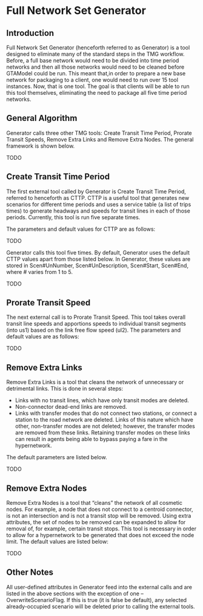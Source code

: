 # Full Network Set Generator

## Introduction

Full Network Set Generator (henceforth referred to as Generator) is a tool designed to eliminate many of the standard steps in the TMG workflow. Before, a full base network would need to be divided into time period networks and then all those networks would need to be cleaned before GTAModel could be run. This meant that,in order to prepare a new base network for packaging to a client, one would need to run over 15 tool instances. Now, that is one tool. The goal is that clients will be able to run this tool themselves, eliminating the need to package all five time period networks.

## General Algorithm

Generator calls three other TMG tools: Create Transit Time Period, Prorate Transit Speeds, Remove Extra Links and Remove Extra Nodes. The general framework is shown below.

TODO

## Create Transit Time Period

The first external tool called by Generator is Create Transit Time Period, referred to henceforth as CTTP. CTTP is a useful tool that generates new scenarios for different time periods and uses a service table (a list of trips times) to generate headways and speeds for transit lines in each of those periods. Currently, this tool is run five separate times. 

The parameters and default values for CTTP are as follows:

TODO

Generator calls this tool five times. By default, Generator uses the default CTTP values apart from those listed below. In Generator, these values are stored in Scen#UnNumber, Scen#UnDescription, Scen#Start, Scen#End, where # varies from 1 to 5.

TODO

## Prorate Transit Speed

The next external call is to Prorate Transit Speed. This tool takes overall transit line speeds and apportions speeds to individual transit segments (into us1) based on the link free flow speed (ul2). The parameters and default values are as follows:

TODO

## Remove Extra Links

Remove Extra Links is a tool that cleans the network of unnecessary or detrimental links. This is done in several steps:

* Links with no transit lines, which have only transit modes are deleted.
* Non-connector dead-end links are removed.
* Links with transfer modes that do not connect two stations, or connect a station to the road network are deleted. Links of this nature which have other, non-transfer modes are not deleted; however, the transfer modes are removed from these links. Retaining transfer modes on these links can result in agents being able to bypass paying a fare in the hypernetwork.

The default parameters are listed below.

TODO

## Remove Extra Nodes

Remove Extra Nodes is a tool that “cleans” the network of all cosmetic nodes. For example, a node that does not connect to a centroid connector, is not an intersection and is not a transit stop will be removed. Using extra attributes, the set of nodes to be removed can be expanded to allow for removal of, for example, certain transit stops. This tool is necessary in order to allow for a hypernetwork to be generated that does not exceed the node limit. The default values are listed below:

TODO

## Other Notes

All user-defined attributes in Generator feed into the external calls and are listed in the above sections with the exception of one – OverwriteScenarioFlag. If this is true (it is false be default), any selected already-occupied scenario will be deleted prior to calling the external tools.